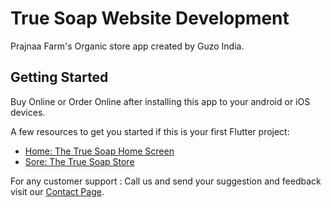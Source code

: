 # True Soap Website Development

Prajnaa Farm's Organic store app created by Guzo India. 

## Getting Started

Buy Online or Order Online after installing this app to your android or iOS devices. 

A few resources to get you started if this is your first Flutter project:

- [Home: The True Soap Home Screen](https://thetruesoap.com)
- [Sore: The True Soap Store](https://thetruesoap.com/online-store)

For any customer support : Call us and send your suggestion and feedback visit our 
[Contact Page](https://thetruesoap.com/contact-us).

